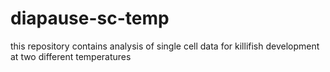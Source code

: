 # diapause-sc-temp

this repository contains analysis of single cell data for killifish development at two different temperatures